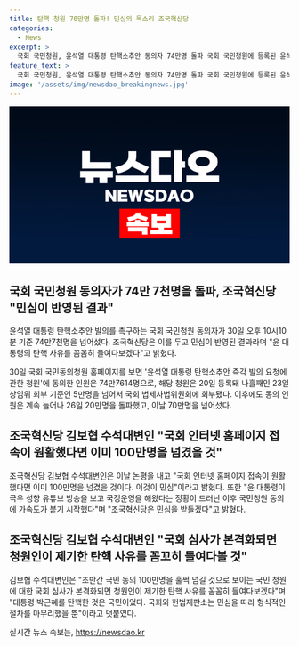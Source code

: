 ```yaml
---
title: 탄핵 청원 70만명 돌파! 민심의 목소리 조국혁신당
categories:
  - News
excerpt: >
  국회 국민청원, 윤석열 대통령 탄핵소추안 동의자 74만명 돌파 국회 국민청원에 등록된 윤석열 대통령 탄핵소추안 즉각 발의 요청에 동의한 인원이 74만7614명을 넘어섰다. 청원은 윤 대통령의 탄핵을 요구하며 해병대 박정훈 수사단장에 대한 외압 등 5가지 이유를 제시하고 있다. 조국혁신당은 이를 민심 반영이라고 주장하고, 국회 심사가 본격화되면 청원 내용을 꼼꼬히 검토할 것이라 밝혔다.
feature_text: >
  국회 국민청원, 윤석열 대통령 탄핵소추안 동의자 74만명 돌파 국회 국민청원에 등록된 윤석열 대통령 탄핵소추안 즉각 발의 요청에 동의한 인원이 74만7614명을 넘어섰다. 청원은 윤 대통령의 탄핵을 요구하며 해병대 박정훈 수사단장에 대한 외압 등 5가지 이유를 제시하고 있다. 조국혁신당은 이를 민심 반영이라고 주장하고, 국회 심사가 본격화되면 청원 내용을 꼼꼬히 검토할 것이라 밝혔다.
image: '/assets/img/newsdao_breakingnews.jpg'
---
```


<p><img src="/assets/img/newsdao_breakingnews.jpg" alt="pcversion 속보" /></p>

<h2 data-ke-size="size26">국회 국민청원 동의자가 74만 7천명을 돌파, 조국혁신당 "민심이 반영된 결과" </h2>

<p data-ke-size="size16">윤석열 대통령 탄핵소추안 발의를 촉구하는 국회 국민청원 동의자가 30일 오후 10시10분 기준 74만7천명을 넘어섰다. 조국혁신당은 이를 두고 민심이 반영된 결과라며 "윤 대통령의 탄핵 사유를 꼼꼼히 들여다보겠다"고 밝혔다.</p>

<p data-ke-size="size16">30일 국회 국민동의청원 홈페이지를 보면 '윤석열 대통령 탄핵소추안 즉각 발의 요청에 관한 청원'에 동의한 인원은 74만7614명으로, 해당 청원은 20일 등록돼 나흘째인 23일 상임위 회부 기준인 5만명을 넘어서 국회 법제사법위원회에 회부됐다. 이후에도 동의 인원은 계속 늘어나 26일 20만명을 돌파했고, 이날 70만명을 넘어섰다.</p>

<h2 data-ke-size="size26">조국혁신당 김보협 수석대변인 "국회 인터넷 홈페이지 접속이 원활했다면 이미 100만명을 넘겼을 것" </h2>

<p data-ke-size="size16">조국혁신당 김보협 수석대변인은 이날 논평을 내고 "국회 인터넷 홈페이지 접속이 원활했다면 이미 100만명을 넘겼을 것이다. 이것이 민심"이라고 밝혔다. 또한 "윤 대통령이 극우 성향 유튜브 방송을 보고 국정운영을 해왔다는 정황이 드러난 이후 국민청원 동의에 가속도가 붙기 시작했다"며 "조국혁신당은 민심을 받들겠다"고 밝혔다.</p>

<h2 data-ke-size="size26">조국혁신당 김보협 수석대변인 "국회 심사가 본격화되면 청원인이 제기한 탄핵 사유를 꼼꼬히 들여다볼 것" </h2>

<p data-ke-size="size16">김보협 수석대변인은 "조만간 국민 동의 100만명을 훌쩍 넘길 것으로 보이는 국민 청원에 대한 국회 심사가 본격화되면 청원인이 제기한 탄핵 사유를 꼼꼼히 들여다보겠다"며 "대통령 박근혜를 탄핵한 것은 국민이었다. 국회와 헌법재판소는 민심을 따라 형식적인 절차를 마무리했을 뿐"이라고 덧붙였다.</p>
실시간 뉴스 속보는, <a href="https://newsdao.kr" rel="dofollow">https://newsdao.kr</a>


